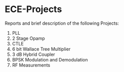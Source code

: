 # ECE-Projects
Reports and brief description of the following Projects:

1. PLL 
2. 2 Stage Opamp 
3. CTLE
4. 6 bit Wallace Tree Multiplier
5. 3 dB Hybrid Coupler
6. BPSK Modulation and Demodulation
7. RF Measurements

